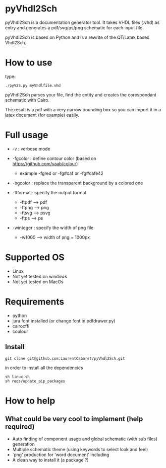 pyVhdl2Sch
==========
pyVhdl2Sch is a documentation generator tool. It takes VHDL files (.vhd) as entry and generates a pdf/svg/ps/png schematic for each input file.

pyVhdl2Sch is based on Python and is a rewrite of the QT/Latex based Vhdl2Sch.

How to use
======
type:

    ./pyV2S.py myVhdlfile.vhd

pyVhdl2Sch parses your file, find the entity and creates the corespondant schematic with Cairo.

The result is a pdf with a very narrow bounding box so you can import it in a latex document (for example) easily.

Full usage
==========

  * -v : verbose mode

  * -fgcolor : define contour color (based on https://github.com/vaab/colour)
    * example -fgred or -fg#caf or -fg#cafe42
  
  * -bgcolor : replace the transparent background by a colored one
  * -ftformat : specify the output format
    * -ftpdf --> pdf
    * -ftpng --> png
    * -ftsvg --> psvg
    * -ftps  --> ps
  * -winteger : specify the width of png file
    * -w1000 --> width of png = 1000px
  

Supported OS
============
- Linux
- Not yet tested on windows
- Not yet tested on MacOs

Requirements
============
- python
- jura font installed (or change font in pdfdrawer.py)
- cairocffi
- coulour


Install
-------
    git clone git@github.com:LaurentCabaret/pyVhdl2Sch.git

in order to install all the dependencies

	sh linux.sh
	sh reqs/update_pip_packages

How to help
===========

What could be very cool to implement (help required)
------------------------------------
  * Auto finding of component usage and global schematic (with sub files) generation
  * Multiple schematic theme (using keywords to select look and feel)
  * 'png' production for 'word document' including 
  * A clean way to install it (a package ?)
